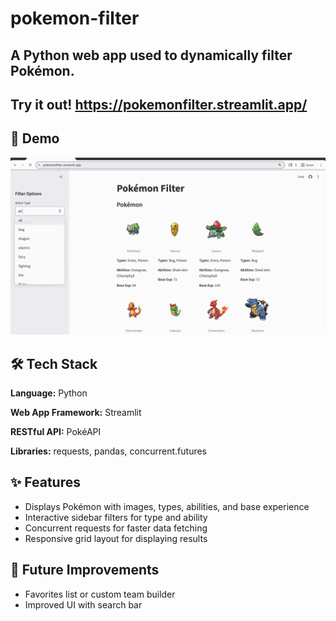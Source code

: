 # pokemon-filter
A Python web app used to dynamically filter Pokémon.
---
## Try it out! https://pokemonfilter.streamlit.app/

## 🎥 Demo
![App Demo](pokemonfilterdemo.gif)

## 🛠️ Tech Stack
**Language:** Python

**Web App Framework:** Streamlit

**RESTful API:** PokéAPI

**Libraries:** requests, pandas, concurrent.futures

## ✨ Features
- Displays Pokémon with images, types, abilities, and base experience
- Interactive sidebar filters for type and ability
- Concurrent requests for faster data fetching
- Responsive grid layout for displaying results

## 🔮 Future Improvements
- Favorites list or custom team builder
- Improved UI with search bar
